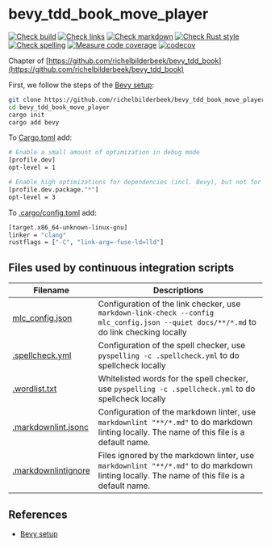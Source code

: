 # bevy_tdd_book_move_player

[![Check build](https://github.com/richelbilderbeek/bevy_tdd_book_move_player/actions/workflows/check_build.yaml/badge.svg?branch=master)](https://github.com/richelbilderbeek/bevy_tdd_book_move_player/actions/workflows/check_build.yaml)
[![Check links](https://github.com/richelbilderbeek/bevy_tdd_book_move_player/actions/workflows/check_links.yaml/badge.svg?branch=master)](https://github.com/richelbilderbeek/bevy_tdd_book_move_player/actions/workflows/check_links.yaml)
[![Check markdown](https://github.com/richelbilderbeek/bevy_tdd_book_move_player/actions/workflows/check_markdown.yaml/badge.svg?branch=master)](https://github.com/richelbilderbeek/bevy_tdd_book_move_player/actions/workflows/check_markdown.yaml)
[![Check Rust style](https://github.com/richelbilderbeek/bevy_tdd_book_move_player/actions/workflows/check_rust_style.yaml/badge.svg?branch=master)](https://github.com/richelbilderbeek/bevy_tdd_book_move_player/actions/workflows/check_rust_style.yaml)
[![Check spelling](https://github.com/richelbilderbeek/bevy_tdd_book_move_player/actions/workflows/check_spelling.yaml/badge.svg?branch=master)](https://github.com/richelbilderbeek/bevy_tdd_book_move_player/actions/workflows/check_spelling.yaml)
[![Measure code coverage](https://github.com/richelbilderbeek/bevy_tdd_book_move_player/actions/workflows/measure_codecov.yaml/badge.svg?branch=master)](https://github.com/richelbilderbeek/bevy_tdd_book_move_player/actions/workflows/measure_codecov.yaml)
[![codecov](https://codecov.io/gh/richelbilderbeek/bevy_tdd_book_move_player/graph/badge.svg?token=XAVFZYDQKZ)](https://codecov.io/gh/richelbilderbeek/bevy_tdd_book_move_player)

Chapter of [https://github.com/richelbilderbeek/bevy_tdd_book](https://github.com/richelbilderbeek/bevy_tdd_book)

First, we follow the steps of the [Bevy setup](https://bevyengine.org/learn/quick-start/getting-started/setup/):

```bash
git clone https://github.com/richelbilderbeek/bevy_tdd_book_move_player
cd bevy_tdd_book_move_player
cargo init
cargo add bevy
```

To [Cargo.toml](Cargo.toml) add:

```bash
# Enable a small amount of optimization in debug mode
[profile.dev]
opt-level = 1

# Enable high optimizations for dependencies (incl. Bevy), but not for our code:
[profile.dev.package."*"]
opt-level = 3
```

To [.cargo/config.toml](.cargo/config.toml) add:

```bash
[target.x86_64-unknown-linux-gnu]
linker = "clang"
rustflags = ["-C", "link-arg=-fuse-ld=lld"]
```

## Files used by continuous integration scripts

Filename                                  |Descriptions
------------------------------------------|--------------------------------------------------------------------------------------------------------------------------------------
[mlc_config.json](mlc_config.json)        |Configuration of the link checker, use `markdown-link-check --config mlc_config.json --quiet docs/**/*.md` to do link checking locally
[.spellcheck.yml](.spellcheck.yml)        |Configuration of the spell checker, use `pyspelling -c .spellcheck.yml` to do spellcheck locally
[.wordlist.txt](.wordlist.txt)            |Whitelisted words for the spell checker, use `pyspelling -c .spellcheck.yml` to do spellcheck locally
[.markdownlint.jsonc](.markdownlint.jsonc)|Configuration of the markdown linter, use `markdownlint "**/*.md"` to do markdown linting locally. The name of this file is a default name.
[.markdownlintignore](.markdownlintignore)|Files ignored by the markdown linter, use `markdownlint "**/*.md"` to do markdown linting locally. The name of this file is a default name.

## References

* [Bevy setup](https://bevyengine.org/learn/quick-start/getting-started/setup/)
